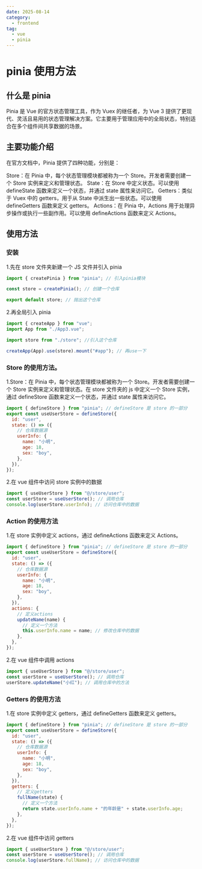 ```yaml
---
date: 2025-08-14
category:
  - frontend
tag:
  - vue
  - pinia
---
```


# pinia 使用方法

## 什么是 pinia

Pinia 是 Vue 的官方状态管理工具，作为 Vuex 的继任者，为 Vue 3 提供了更现代、灵活且易用的状态管理解决方案。它主要用于管理应用中的全局状态，特别适合在多个组件间共享数据的场景。

## 主要功能介绍

在官方文档中，Pinia 提供了四种功能，分别是：

Store：在 Pinia 中，每个状态管理模块都被称为一个 Store。开发者需要创建一个 Store 实例来定义和管理状态。
State：在 Store 中定义状态。可以使用 defineState 函数来定义一个状态，并通过 state 属性来访问它。
Getters：类似于 Vuex 中的 getters，用于从 State 中派生出一些状态。可以使用 defineGetters 函数来定义 getters。
Actions：在 Pinia 中，Actions 用于处理异步操作或执行一些副作用。可以使用 defineActions 函数来定义 Actions。

## 使用方法

### 安装

1.先在 store 文件夹新建一个 JS 文件并引入 pinia

```js
import { createPinia } from "pinia"; // 引入pinia模块

const store = createPinia(); // 创建一个仓库

export default store; // 抛出这个仓库
```

2.再全局引入 pinia

```js
import { createApp } from "vue";
import App from "./App3.vue";

import store from "./store"; //引入这个仓库

createApp(App).use(store).mount("#app"); // 再use一下
```

### Store 的使用方法。

1.Store：在 Pinia 中，每个状态管理模块都被称为一个 Store。开发者需要创建一个 Store 实例来定义和管理状态。在 store 文件夹的 js 中定义一个 Store 实例，通过 defineStore 函数来定义一个状态，并通过 state 属性来访问它。

```js
import { defineStore } from "pinia"; // defineStore 是 store 的一部分
export const useUserStore = defineStore({
  id: "user",
  state: () => ({
    // 仓库数据源
    userInfo: {
      name: "小明",
      age: 18,
      sex: "boy",
    },
  }),
});
```

2.在 vue 组件中访问 store 实例中的数据

```js
import { useUserStore } from "@/store/user";
const userStore = useUserStore(); // 调用仓库
console.log(userStore.userInfo); // 访问仓库中的数据
```

### Action 的使用方法

1.在 store 实例中定义 actions，通过 defineActions 函数来定义 Actions。

```js
import { defineStore } from "pinia"; // defineStore 是 store 的一部分
export const useUserStore = defineStore({
  id: "user",
  state: () => ({
    // 仓库数据源
    userInfo: {
      name: "小明",
      age: 18,
      sex: "boy",
    },
  }),
  actions: {
    // 定义actions
    updateName(name) {
      // 定义一个方法
      this.userInfo.name = name; // 修改仓库中的数据
    },
  },
});
```

2.在 vue 组件中调用 actions

```js
import { useUserStore } from "@/store/user";
const userStore = useUserStore(); // 调用仓库
userStore.updateName("小红"); // 调用仓库中的方法
```

### Getters 的使用方法

1.在 store 实例中定义 getters，通过 defineGetters 函数来定义 getters。

```js
import { defineStore } from "pinia"; // defineStore 是 store 的一部分
export const useUserStore = defineStore({
  id: "user",
  state: () => ({
    // 仓库数据源
    userInfo: {
      name: "小明",
      age: 18,
      sex: "boy",
    },
  }),
  getters: {
    // 定义getters
    fullName(state) {
      // 定义一个方法
      return state.userInfo.name + "的年龄是" + state.userInfo.age;
    },
  },
});
```

2.在 vue 组件中访问 getters

```js
import { useUserStore } from "@/store/user";
const userStore = useUserStore(); // 调用仓库
console.log(userStore.fullName); // 访问仓库中的数据
```
